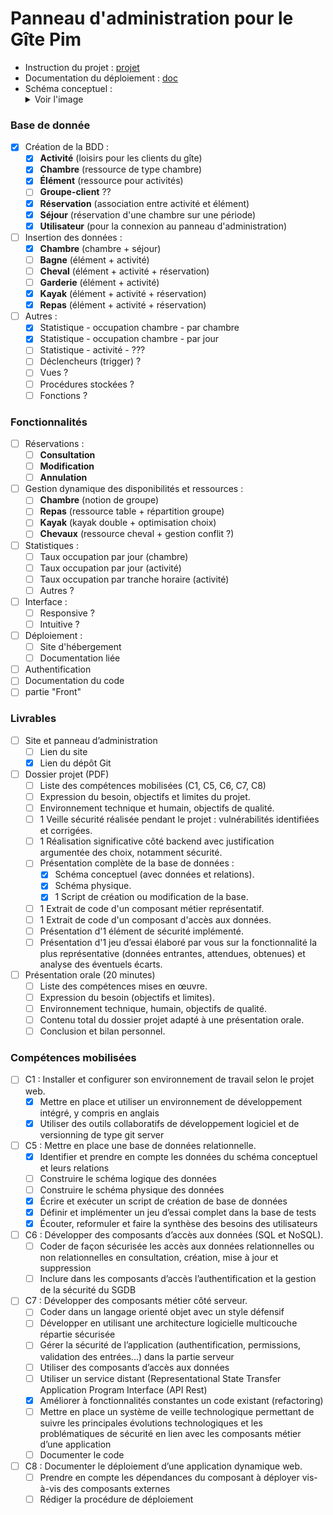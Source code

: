 # Panneau d'administration pour le Gîte Pim

- Instruction du projet : [projet](./private/Instructions.md)
- Documentation du déploiement : [doc](./private/Deploiement.md)
- Schéma conceptuel : <details><summary>Voir l'image</summary>
![](./private/Schema-Conceptuel_bdd.png)
</details>

### Base de donnée

- [x] Création de la BDD :
    - [X] **Activité**  (loisirs pour les clients du gîte)
    - [X] **Chambre**   (ressource de type chambre)
    - [X] **Élément**   (ressource pour activités)
    - [ ] **Groupe-client** ??
    - [X] **Réservation** (association entre activité et élément)
    - [X] **Séjour**    (réservation d'une chambre sur une période)
    - [X] **Utilisateur** (pour la connexion au panneau d'administration)
- [ ] Insertion des données :
    - [X] **Chambre**   (chambre + séjour)
    - [ ] **Bagne**     (élément + activité)
    - [ ] **Cheval**    (élément + activité + réservation)
    - [ ] **Garderie**  (élément + activité)
    - [X] **Kayak**     (élément + activité + réservation)
    - [X] **Repas**     (élément + activité + réservation)
- [ ] Autres :
    - [X] Statistique - occupation chambre - par chambre
    - [X] Statistique - occupation chambre - par jour
    - [ ] Statistique - activité - ???
    - [ ] Déclencheurs (trigger) ?
    - [ ] Vues ?
    - [ ] Procédures stockées ?
    - [ ] Fonctions ?

### Fonctionnalités

- [ ] Réservations :
    - [ ] **Consultation**
    - [ ] **Modification**
    - [ ] **Annulation**
- [ ] Gestion dynamique des disponibilités et ressources :
    - [ ] **Chambre** (notion de groupe)
    - [ ] **Repas** (ressource table + répartition groupe)
    - [ ] **Kayak** (kayak double + optimisation choix)
    - [ ] **Chevaux** (ressource cheval + gestion conflit ?)
- [ ] Statistiques :
    - [ ] Taux occupation par jour (chambre)
    - [ ] Taux occupation par jour (activité)
    - [ ] Taux occupation par tranche horaire (activité)
    - [ ] Autres ?
- [ ] Interface :
    - [ ] Responsive ?
    - [ ] Intuitive ?
- [ ] Déploiement :
    - [ ] Site d'hébergement
    - [ ] Documentation liée
- [ ] Authentification
- [ ] Documentation du code
- [ ] partie "Front"

### Livrables

- [ ] Site et panneau d’administration
    - [ ] Lien du site
    - [X] Lien du dépôt Git
- [ ] Dossier projet (PDF)
    - [ ] Liste des compétences mobilisées (C1, C5, C6, C7, C8)
    - [ ] Expression du besoin, objectifs et limites du projet.
    - [ ] Environnement technique et humain, objectifs de qualité.
    - [ ] 1 Veille sécurité réalisée pendant le projet : vulnérabilités identifiées et corrigées.
    - [ ] 1 Réalisation significative côté backend avec justification argumentée des choix, notamment sécurité.
    - [ ] Présentation complète de la base de données :
        - [X] Schéma conceptuel (avec données et relations).
        - [X] Schéma physique.
        - [X] 1 Script de création ou modification de la base.
    - [ ] 1 Extrait de code d'un composant métier représentatif.
    - [ ] 1 Extrait de code d'un composant d'accès aux données.
    - [ ] Présentation d'1 élément de sécurité implémenté.
    - [ ] Présentation d'1 jeu d’essai élaboré par vous sur la fonctionnalité la plus représentative (données entrantes, attendues, obtenues) et analyse des éventuels écarts.
- [ ] Présentation orale (20 minutes)
    - [ ] Liste des compétences mises en œuvre.
    - [ ] Expression du besoin (objectifs et limites).
    - [ ] Environnement technique, humain, objectifs de qualité.
    - [ ] Contenu total du dossier projet adapté à une présentation orale.
    - [ ] Conclusion et bilan personnel.

### Compétences mobilisées

- [ ] C1 : Installer et configurer son environnement de travail selon le projet web.
    - [X] Mettre en place et utiliser un environnement de développement intégré, y compris en anglais
    - [X] Utiliser des outils collaboratifs de développement logiciel et de versionning de type git server
- [ ] C5 : Mettre en place une base de données relationnelle.
    - [X] Identifier et prendre en compte les données du schéma conceptuel et leurs relations
    - [ ] Construire le schéma logique des données
    - [ ] Construire le schéma physique des données
    - [X] Écrire et exécuter un script de création de base de données
    - [X] Définir et implémenter un jeu d’essai complet dans la base de tests
    - [X] Écouter, reformuler et faire la synthèse des besoins des utilisateurs
- [ ] C6 : Développer des composants d’accès aux données (SQL et NoSQL).
    - [ ] Coder de façon sécurisée les accès aux données relationnelles ou non relationnelles en consultation, création, mise à jour et suppression
    - [ ] Inclure dans les composants d’accès l’authentification et la gestion de la sécurité du SGDB
- [ ] C7 : Développer des composants métier côté serveur.
    - [ ] Coder dans un langage orienté objet avec un style défensif
    - [ ] Développer en utilisant une architecture logicielle multicouche répartie sécurisée
    - [ ] Gérer la sécurité de l’application (authentification, permissions, validation des entrées...) dans la partie serveur
    - [ ] Utiliser des composants d’accès aux données
    - [ ] Utiliser un service distant (Representational State Transfer Application Program Interface (API Rest)
    - [X] Améliorer à fonctionnalités constantes un code existant (refactoring)
    - [ ] Mettre en place un système de veille technologique permettant de suivre les principales évolutions technologiques et les problématiques de sécurité en lien avec les composants métier d’une application
    - [ ] Documenter le code
- [ ] C8 : Documenter le déploiement d’une application dynamique web.
    - [ ] Prendre en compte les dépendances du composant à déployer vis-à-vis des composants externes
    - [ ] Rédiger la procédure de déploiement
